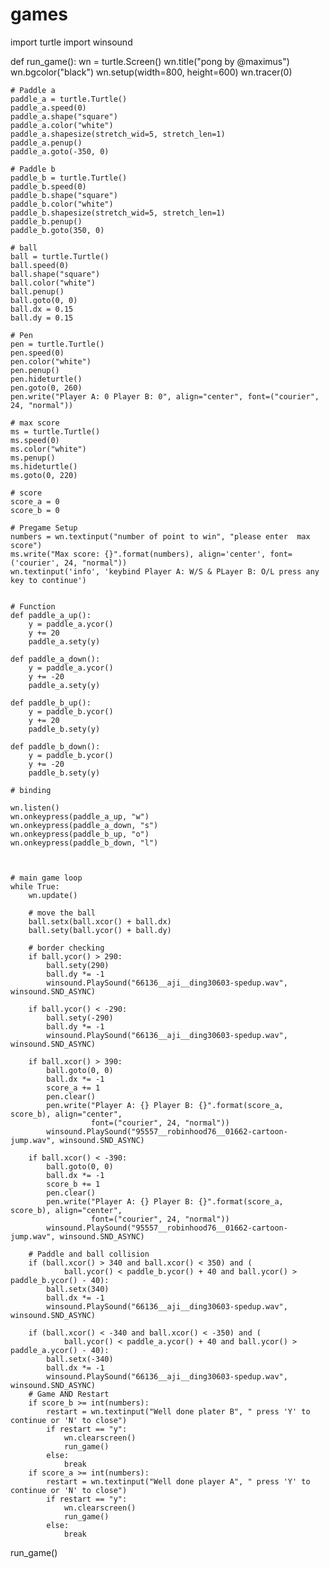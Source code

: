 # games
import turtle
import winsound


def run_game():
    wn = turtle.Screen()
    wn.title("pong by @maximus")
    wn.bgcolor("black")
    wn.setup(width=800, height=600)
    wn.tracer(0)

    # Paddle a
    paddle_a = turtle.Turtle()
    paddle_a.speed(0)
    paddle_a.shape("square")
    paddle_a.color("white")
    paddle_a.shapesize(stretch_wid=5, stretch_len=1)
    paddle_a.penup()
    paddle_a.goto(-350, 0)

    # Paddle b
    paddle_b = turtle.Turtle()
    paddle_b.speed(0)
    paddle_b.shape("square")
    paddle_b.color("white")
    paddle_b.shapesize(stretch_wid=5, stretch_len=1)
    paddle_b.penup()
    paddle_b.goto(350, 0)

    # ball
    ball = turtle.Turtle()
    ball.speed(0)
    ball.shape("square")
    ball.color("white")
    ball.penup()
    ball.goto(0, 0)
    ball.dx = 0.15
    ball.dy = 0.15

    # Pen
    pen = turtle.Turtle()
    pen.speed(0)
    pen.color("white")
    pen.penup()
    pen.hideturtle()
    pen.goto(0, 260)
    pen.write("Player A: 0 Player B: 0", align="center", font=("courier", 24, "normal"))

    # max score
    ms = turtle.Turtle()
    ms.speed(0)
    ms.color("white")
    ms.penup()
    ms.hideturtle()
    ms.goto(0, 220)

    # score
    score_a = 0
    score_b = 0

    # Pregame Setup
    numbers = wn.textinput("number of point to win", "please enter  max score")
    ms.write("Max score: {}".format(numbers), align='center', font=('courier', 24, "normal"))
    wn.textinput('info', 'keybind Player A: W/S & PLayer B: O/L press any key to continue')


    # Function
    def paddle_a_up():
        y = paddle_a.ycor()
        y += 20
        paddle_a.sety(y)

    def paddle_a_down():
        y = paddle_a.ycor()
        y += -20
        paddle_a.sety(y)

    def paddle_b_up():
        y = paddle_b.ycor()
        y += 20
        paddle_b.sety(y)

    def paddle_b_down():
        y = paddle_b.ycor()
        y += -20
        paddle_b.sety(y)

    # binding

    wn.listen()
    wn.onkeypress(paddle_a_up, "w")
    wn.onkeypress(paddle_a_down, "s")
    wn.onkeypress(paddle_b_up, "o")
    wn.onkeypress(paddle_b_down, "l")



    # main game loop
    while True:
        wn.update()

        # move the ball
        ball.setx(ball.xcor() + ball.dx)
        ball.sety(ball.ycor() + ball.dy)

        # border checking
        if ball.ycor() > 290:
            ball.sety(290)
            ball.dy *= -1
            winsound.PlaySound("66136__aji__ding30603-spedup.wav", winsound.SND_ASYNC)

        if ball.ycor() < -290:
            ball.sety(-290)
            ball.dy *= -1
            winsound.PlaySound("66136__aji__ding30603-spedup.wav", winsound.SND_ASYNC)

        if ball.xcor() > 390:
            ball.goto(0, 0)
            ball.dx *= -1
            score_a += 1
            pen.clear()
            pen.write("Player A: {} Player B: {}".format(score_a, score_b), align="center",
                      font=("courier", 24, "normal"))
            winsound.PlaySound("95557__robinhood76__01662-cartoon-jump.wav", winsound.SND_ASYNC)

        if ball.xcor() < -390:
            ball.goto(0, 0)
            ball.dx *= -1
            score_b += 1
            pen.clear()
            pen.write("Player A: {} Player B: {}".format(score_a, score_b), align="center",
                      font=("courier", 24, "normal"))
            winsound.PlaySound("95557__robinhood76__01662-cartoon-jump.wav", winsound.SND_ASYNC)

        # Paddle and ball collision
        if (ball.xcor() > 340 and ball.xcor() < 350) and (
                ball.ycor() < paddle_b.ycor() + 40 and ball.ycor() > paddle_b.ycor() - 40):
            ball.setx(340)
            ball.dx *= -1
            winsound.PlaySound("66136__aji__ding30603-spedup.wav", winsound.SND_ASYNC)

        if (ball.xcor() < -340 and ball.xcor() < -350) and (
                ball.ycor() < paddle_a.ycor() + 40 and ball.ycor() > paddle_a.ycor() - 40):
            ball.setx(-340)
            ball.dx *= -1
            winsound.PlaySound("66136__aji__ding30603-spedup.wav", winsound.SND_ASYNC)
        # Game AND Restart
        if score_b >= int(numbers):
            restart = wn.textinput("Well done plater B", " press 'Y' to continue or 'N' to close")
            if restart == "y":
                wn.clearscreen()
                run_game()
            else:
                break
        if score_a >= int(numbers):
            restart = wn.textinput("Well done player A", " press 'Y' to continue or 'N' to close")
            if restart == "y":
                wn.clearscreen()
                run_game()
            else:
                break


run_game()
